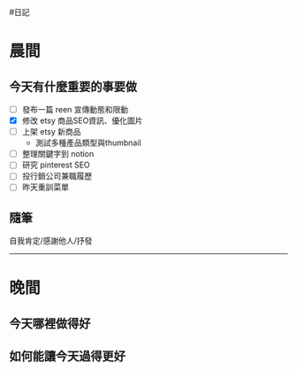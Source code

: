 #日記 
# 晨間

## 今天有什麼重要的事要做
- [ ] 發布一篇 reen 宣傳動態和限動
- [x] 修改 etsy 商品SEO資訊、優化圖片
- [ ] 上架 etsy 新商品
	- 測試多種產品類型與thumbnail
- [ ] 整理關鍵字到 notion
- [ ] 研究 pinterest SEO 
- [ ] 投行銷公司兼職履歷 
- [ ] 昨天重訓菜單

## 隨筆
自我肯定/感謝他人/抒發

---

# 晚間

## 今天哪裡做得好

## 如何能讓今天過得更好